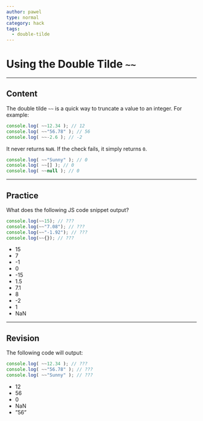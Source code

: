 ```yaml
---
author: pawel
type: normal
category: hack
tags:
  - double-tilde
---
```


# Using the Double Tilde `~~`


---

## Content

The double tilde `~~` is a quick way to truncate a value to an integer. For example:

```javascript
console.log( ~~12.34 ); // 12
console.log( ~~"56.78" ); // 56
console.log( ~~-2.6 ); // -2
```

It never returns `NaN`. If the check fails, it simply returns `0`.

```javascript
console.log( ~~"Sunny" ); // 0
console.log( ~~[] ); // 0
console.log( ~~null ); // 0
```


---

## Practice

What does the following JS code snippet output?

```javascript
console.log(~~15); // ???
console.log(~~"7.08"); // ???
console.log(~~"-1.92"); // ???
console.log(~~{}); // ???
```

- 15
- 7
- -1
- 0
- -15
- 1.5
- 7.1
- 8
- -2
- 1
- NaN


---

## Revision

The following code will output:

```javascript
console.log( ~~12.34 ); // ???
console.log( ~~"56.78" ); // ???
console.log( ~~"Sunny" ); // ???
```

- 12
- 56
- 0
- NaN
- ”56”
